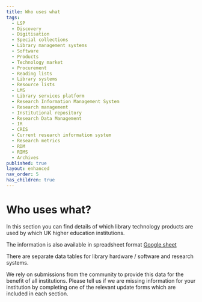 ```yaml
---
title: Who uses what
tags:
  - LSP
  - Discovery
  - Digitisation
  - Special collections
  - Library management systems
  - Software
  - Products
  - Technology market
  - Procurement
  - Reading lists
  - Library systems
  - Resource lists
  - LMS
  - Library services platform
  - Research Information Management System
  - Research management
  - Institutional repository
  - Research Data Management
  - IR
  - CRIS
  - Current research information system
  - Research metrics
  - RDM
  - RIMS
  - Archives
published: true
layout: enhanced
nav_order: 5
has_children: true
---
```

# Who uses what?

In this section you can find details of which library technology products are used by which UK higher education institutions.

The information is also available in spreadsheet format [Google sheet](https://docs.google.com/spreadsheets/d/1rT5fbeJ72IWAbe58ywzK2D7zsMqLjSTIzFN_HWH7sDc/edit?gid=0#gid=0)

There are separate data tables for library hardware / software and research systems.

We rely on submissions from the community to provide this data for the benefit of all institutions. Please tell us if we are missing information for your institution by completing one of the relevant update forms which are included in each section.[](https://docs.google.com/forms/d/e/1FAIpQLSfw8F_kyteM3i1ohJlKqyxhbLv60sOaIpMeBWnQpLBK8rFx3A/viewform)
